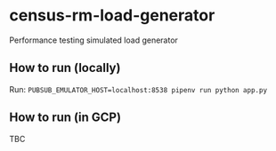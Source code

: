 # census-rm-load-generator
Performance testing simulated load generator

## How to run (locally)
Run: `PUBSUB_EMULATOR_HOST=localhost:8538 pipenv run python app.py`

## How to run (in GCP)
TBC
